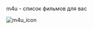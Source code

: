 m4u - список фильмов для вас 

![m4u_icon](https://user-images.githubusercontent.com/98738839/170722354-4c7a5b7c-f2e5-441b-b31a-3534441b2584.png)
